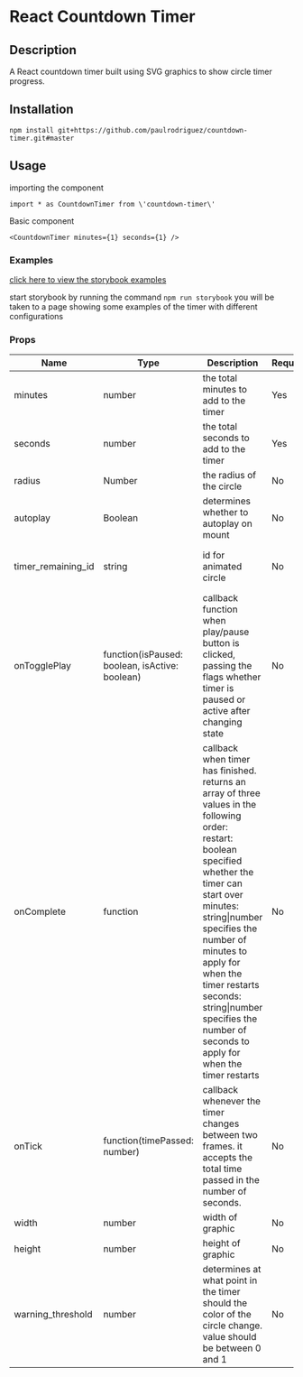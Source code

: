 # React Countdown Timer

## Description
A React countdown timer built using SVG graphics to show circle timer
progress.

## Installation
```
npm install git+https://github.com/paulrodriguez/countdown-timer.git#master
```

## Usage
importing the component
```
import * as CountdownTimer from \'countdown-timer\'
```

Basic component
```
<CountdownTimer minutes={1} seconds={1} />
```

### Examples
[click here to view the storybook examples](https://6004c8b65f88f20021ddc457-cbaucqgdpk.chromatic.com)


start storybook by running the command ```npm run storybook```
you will be taken to a page showing some examples of the timer with different configurations

### Props
| Name | Type | Description | Required | Default |
| ---- | ---- | ----------- | -------- | ------- |
| minutes | number | the total minutes to add to the timer | Yes |
seconds | number | the total seconds to add to the timer | Yes |
|radius | Number | the radius of the circle | No | 35 |
| autoplay | Boolean | determines whether to autoplay on mount | No | False |
| timer_remaining_id | string | id for animated circle | No | "base-timer-path-remaining" |
| onTogglePlay | function(isPaused: boolean, isActive: boolean) | callback function when play/pause button is clicked, passing the flags whether timer is paused or active after changing state | No |
onComplete | function | callback when timer has finished. returns an array of three values in the following order:<br /> restart: boolean specified whether the timer can start over <br />minutes: string\|number specifies the number of minutes to apply for when the timer restarts <br />seconds: string\|number specifies the number of seconds to apply for when the timer restarts | No |
onTick | function(timePassed: number) | callback whenever the timer changes between two frames. it accepts the total time passed in the number of seconds. | No |
width | number | width of graphic | No | 300 |
height | number | height of graphic | No | 300 |
warning_threshold | number | determines at what point in the timer should the color of the circle change. value should be between 0 and 1 | No | 0.5
